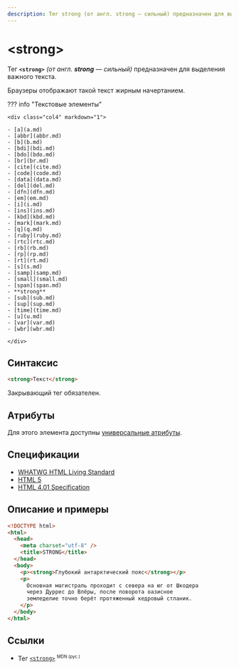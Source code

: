 ```yaml
---
description: Тег strong (от англ. strong — сильный) предназначен для выделения важного текста
---
```


# &lt;strong&gt;

Тег **`<strong>`** _(от англ. **strong** — сильный)_ предназначен для выделения важного текста.

Браузеры отображают такой текст жирным начертанием.

??? info "Текстовые элементы"

    <div class="col4" markdown="1">

    - [a](a.md)
    - [abbr](abbr.md)
    - [b](b.md)
    - [bdi](bdi.md)
    - [bdo](bdo.md)
    - [br](br.md)
    - [cite](cite.md)
    - [code](code.md)
    - [data](data.md)
    - [del](del.md)
    - [dfn](dfn.md)
    - [em](em.md)
    - [i](i.md)
    - [ins](ins.md)
    - [kbd](kbd.md)
    - [mark](mark.md)
    - [q](q.md)
    - [ruby](ruby.md)
    - [rtc](rtc.md)
    - [rb](rb.md)
    - [rp](rp.md)
    - [rt](rt.md)
    - [s](s.md)
    - [samp](samp.md)
    - [small](small.md)
    - [span](span.md)
    - **strong**
    - [sub](sub.md)
    - [sup](sup.md)
    - [time](time.md)
    - [u](u.md)
    - [var](var.md)
    - [wbr](wbr.md)

    </div>

## Синтаксис

```html
<strong>Текст</strong>
```

Закрывающий тег обязателен.

## Атрибуты

Для этого элемента доступны [универсальные атрибуты](uni-attr.md).

## Спецификации

- [WHATWG HTML Living Standard](https://html.spec.whatwg.org/multipage/semantics.html#the-strong-element)
- [HTML 5](http://www.w3.org/TR/html5/text-level-semantics.html#the-strong-element)
- [HTML 4.01 Specification](http://www.w3.org/TR/html401/struct/text.html#edef-STRONG)

## Описание и примеры

```html
<!DOCTYPE html>
<html>
  <head>
    <meta charset="utf-8" />
    <title>STRONG</title>
  </head>
  <body>
    <p><strong>Глубокий антарктический пояс</strong></p>
    <p>
      Основная магистраль проходит с севера на юг от Шкодера
      через Дуррес до Влёры, после поворота оазисное
      земледелие точно берёт протяженный кедровый стланик.
    </p>
  </body>
</html>
```

## Ссылки

- Тег [`<strong>`](https://developer.mozilla.org/ru/docs/Web/HTML/Element/strong) <sup><small>MDN (рус.)</small></sup>
